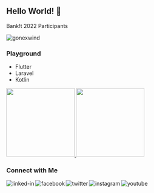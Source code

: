 ## Hello World! 👋

Bank!t 2022 Participants

<p align="left"> <img src="https://komarev.com/ghpvc/?username=gonexwind&label=Profile%20views&color=0e75b6&style=flat" alt="gonexwind" /> </p>

### Playground
- Flutter
- Laravel
- Kotlin

<p align="left">
  <a href="https://github.com/gonexwind">
    <img height="180em"  src="https://github-readme-stats.vercel.app/api?username=gonexwind&count_private=true&theme=vue-dark&show_icons=true" />
    <img height="180em"  src="https://github-readme-stats.vercel.app/api/top-langs/?username=gonexwind&layout=compact&theme=vue-dark&count_private=true&hide=html,blade" />
  </a>  
</p>

### Connect with Me

[<img align="left" alt="linked-in" src="https://img.shields.io/badge/linkedin-%230077B5.svg?&style=for-the-badge&logo=linkedin&logoColor=white" />](https://www.linkedin.com/in/fikkyardianto)
[<img align="left" alt="facebook" src="https://img.shields.io/badge/facebook-%231877F2.svg?&style=for-the-badge&logo=facebook&logoColor=white" />](https://www.facebook.com/gonexwind/)
[<img align="left" alt="twitter" src="https://img.shields.io/badge/twitter-%231DA1F2.svg?&style=for-the-badge&logo=twitter&logoColor=white" />](https://twitter.com/gonexwind)
[<img align="left" alt="instagram" src="https://img.shields.io/badge/Instagram-%23E4405F.svg?&style=for-the-badge&logo=instagram&logoColor=white" />](https://instagram.com/fikkyardianto)

[<img align="left" alt="youtube" src="https://img.shields.io/badge/youtube-%23FF0001.svg?&style=for-the-badge&logo=youtube&logoColor=white" />](https://www.youtube.com/channel/UCKv1DvnWiOXl1GtCFEZKr1Q)
